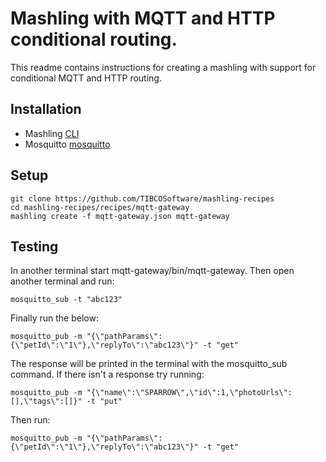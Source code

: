 # Mashling with MQTT and HTTP conditional routing.

This readme contains instructions for creating a mashling with support for conditional
MQTT and HTTP routing.

## Installation
* Mashling [CLI](https://github.com/TIBCOSoftware/mashling)
* Mosquitto [mosquitto](https://mosquitto.org/download/)

## Setup
```
git clone https://github.com/TIBCOSoftware/mashling-recipes
cd mashling-recipes/recipes/mqtt-gateway
mashling create -f mqtt-gateway.json mqtt-gateway
```

## Testing
In another terminal start mqtt-gateway/bin/mqtt-gateway.
Then open another terminal and run:

```
mosquitto_sub -t "abc123"
```

Finally run the below:

```
mosquitto_pub -m "{\"pathParams\":{\"petId\":\"1\"},\"replyTo\":\"abc123\"}" -t "get"
```

The response will be printed in the terminal with the mosquitto_sub command.
If there isn't a response try running:

```
mosquitto_pub -m "{\"name\":\"SPARROW\",\"id\":1,\"photoUrls\":[],\"tags\":[]}" -t "put"
```

Then run:

```
mosquitto_pub -m "{\"pathParams\":{\"petId\":\"1\"},\"replyTo\":\"abc123\"}" -t "get"
```
